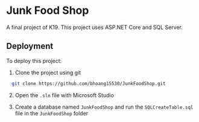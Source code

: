
# Junk Food Shop

A final project of K19. This project uses ASP.NET Core and SQL Server.



## Deployment

To deploy this project:

1. Clone the project using git

```bash
  git clone https://github.com/bhoang15530/JunkFoodShop.git
```

2. Open the `.sln` file with Microsoft Studio

3. Create a database named `JunkFoodShop` and run the `SQLCreateTable.sql` file in the `JunkFoodShop` folder

